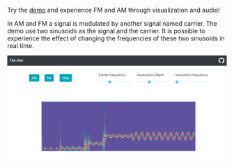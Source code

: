 Try the [demo](http://fm-am.auditory.fr/) and experience FM and AM through visualization and audio!

In AM and FM a signal is modulated by another signal named carrier. The demo use two sinusoids as the signal and the carrier. It is possible to experience the effect of changing the frequencies of these two sinusoids in real time.

![demo](images/demo.png)